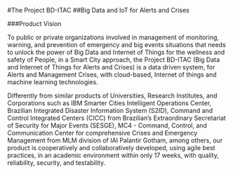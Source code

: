 #The Project BD-ITAC
##Big Data and IoT for Alerts and Crises

###Product Vision

To public or private organizations involved in management of monitoring, warning, and prevention of emergency and big events situations
that needs to unlock the power of Big Data and Internet of Things for the wellness and safety of People, in a Smart City approach,
the Project BD-ITAC (Big Data and Internet of Things for Alerts and Crises) 
is a data driven system, for Alerts and Management Crises, with cloud-based, Internet of things and machine learning technologies.

Differently from similar products of Universities, Research Institutes, and Corporations such as IBM Smarter Cities Intelligent Operations Center, Brazilian Integrated Disaster Information System (S2ID), Command and Control Integrated Centers (CICC) from Brazilian’s Extraordinary Secretariat of Security for Major Events (SESGE), MC4 - Command, Control, and Communication Center for comprehensive Crises and Emergency Management from MLM division of IAI Palantir Gotham, among others,
our product is cooperatively and collaboratively developed, using agile best practices, in an academic environment within only 17 weeks, with quality, reliability, security, and testability.
